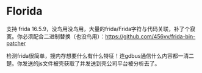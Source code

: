 # Florida

支持 frida 16.5.9，没鸟用没鸟用，大量的frida/Frida字符与代码关联，补了个寂寞。你必须配合二进制替换（也没鸟用）：https://github.com/456vv/frida-bin-patcher

检测frida很简单，搜内存想要什么有什么特征！连gdbus通信什么内容都一清二楚。你发送的js文件被壳获取了并发送到壳公司平台被分析去了。

